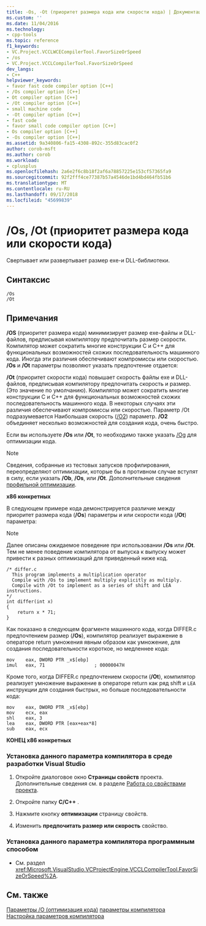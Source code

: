 ```yaml
---
title: -Os, -Ot (приоритет размера кода или скорости кода) | Документация Майкрософт
ms.custom: ''
ms.date: 11/04/2016
ms.technology:
- cpp-tools
ms.topic: reference
f1_keywords:
- VC.Project.VCCLWCECompilerTool.FavorSizeOrSpeed
- /os
- VC.Project.VCCLCompilerTool.FavorSizeOrSpeed
dev_langs:
- C++
helpviewer_keywords:
- favor fast code compiler option [C++]
- /Os compiler option [C++]
- Ot compiler option [C++]
- /Ot compiler option [C++]
- small machine code
- -Ot compiler option [C++]
- fast code
- favor small code compiler option [C++]
- Os compiler option [C++]
- -Os compiler option [C++]
ms.assetid: 9a340806-fa15-4308-892c-355d83cac0f2
author: corob-msft
ms.author: corob
ms.workload:
- cplusplus
ms.openlocfilehash: 2a6e2f6c8b18f2af6a78857225e153cf57365fa9
ms.sourcegitcommit: 92f2fff4ce77387b57a4546de1bd4bd464fb51b6
ms.translationtype: MT
ms.contentlocale: ru-RU
ms.lasthandoff: 09/17/2018
ms.locfileid: "45699839"
---
```

# <a name="os-ot-favor-small-code-favor-fast-code"></a>/Os, /Ot (приоритет размера кода или скорости кода)

Свертывает или развертывает размер exe-и DLL-библиотеки.

## <a name="syntax"></a>Синтаксис

```
/Os
/Ot
```

## <a name="remarks"></a>Примечания

**/OS** (приоритет размера кода) минимизирует размер exe-файлы и DLL-файлов, предписывая компилятору предпочитать размер скорости. Компилятор может сократить многие конструкции C и C++ для функциональных возможностей схожих последовательность машинного кода. Иногда эти различия обеспечивают компромиссы или скоростью. **/Os** и **/Ot** параметры позволяют указать предпочтение отдается:

**/Ot** (приоритет скорости кода) повышает скорость файлы exe и DLL-файлов, предписывая компилятору предпочитать скорость и размер. (Это значение по умолчанию). Компилятор может сократить многие конструкции C и C++ для функциональных возможностей схожих последовательность машинного кода. В некоторых случаях эти различия обеспечивают компромиссы или скоростью. Параметр /Ot подразумевается Наибольшая скорость ([/O2](../../build/reference/o1-o2-minimize-size-maximize-speed.md)) параметр. **/O2** объединяет несколько возможностей для создания кода, очень быстро.

Если вы используете **/Os** или **/Ot**, то необходимо также указать [/Og](../../build/reference/og-global-optimizations.md) для оптимизации кода.

> [!NOTE]
>  Сведения, собранные из тестовых запусков профилирования, переопределяют оптимизации, которые бы в противном случае вступят в силу, если указать **/Ob**, **/Os**, или **/Ot**. Дополнительные сведения [профильной оптимизации](../../build/reference/profile-guided-optimizations.md).

**x86 конкретных**

В следующем примере кода демонстрируется различие между приоритет размера кода (**/Os**) параметры и или скорости кода (**/Ot**) параметра:

> [!NOTE]
>  Далее описаны ожидаемое поведение при использовании **/Os** или **/Ot**. Тем не менее поведение компилятора от выпуска к выпуску может привести к разных оптимизаций для приведенный ниже код.

```
/* differ.c
  This program implements a multiplication operator
  Compile with /Os to implement multiply explicitly as multiply.
  Compile with /Ot to implement as a series of shift and LEA instructions.
*/
int differ(int x)
{
    return x * 71;
}
```

Как показано в следующем фрагменте машинного кода, когда DIFFER.c предпочтением размер (**/Os**), компилятор реализует выражение в операторе return умножения явным образом как умножение, для создания последовательности короткое, но медленнее кода:

```
mov    eax, DWORD PTR _x$[ebp]
imul   eax, 71                  ; 00000047H
```

Кроме того, когда DIFFER.c предпочтением скорости (**/Ot**), компилятор реализует умножение выражение в операторе return как ряд shift и `LEA` инструкции для создания быстрых, но больше последовательности кода:

```
mov    eax, DWORD PTR _x$[ebp]
mov    ecx, eax
shl    eax, 3
lea    eax, DWORD PTR [eax+eax*8]
sub    eax, ecx
```

**КОНЕЦ x86 конкретных**

### <a name="to-set-this-compiler-option-in-the-visual-studio-development-environment"></a>Установка данного параметра компилятора в среде разработки Visual Studio

1. Откройте диалоговое окно **Страницы свойств** проекта. Дополнительные сведения см. в разделе [Работа со свойствами проекта](../../ide/working-with-project-properties.md).

1. Откройте папку **C/C++** .

1. Нажмите кнопку **оптимизации** страницу свойств.

1. Изменить **предпочитать размер или скорость** свойство.

### <a name="to-set-this-compiler-option-programmatically"></a>Установка данного параметра компилятора программным способом

- См. раздел <xref:Microsoft.VisualStudio.VCProjectEngine.VCCLCompilerTool.FavorSizeOrSpeed%2A>.

## <a name="see-also"></a>См. также

[Параметры /O (оптимизация кода)](../../build/reference/o-options-optimize-code.md)
[параметры компилятора](../../build/reference/compiler-options.md)<br/>
[Настройка параметров компилятора](../../build/reference/setting-compiler-options.md)